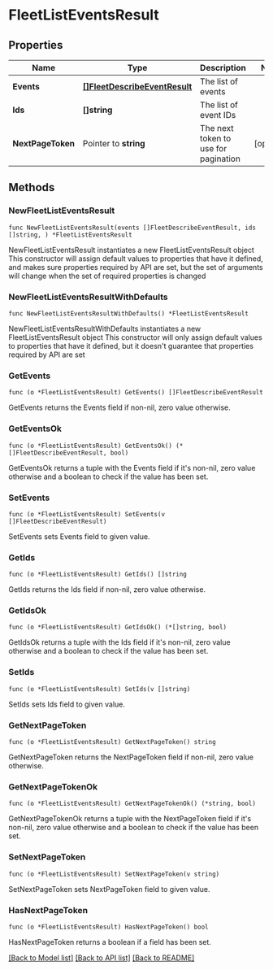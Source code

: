 # FleetListEventsResult

## Properties

Name | Type | Description | Notes
------------ | ------------- | ------------- | -------------
**Events** | [**[]FleetDescribeEventResult**](FleetDescribeEventResult.md) | The list of events | 
**Ids** | **[]string** | The list of event IDs | 
**NextPageToken** | Pointer to **string** | The next token to use for pagination | [optional] 

## Methods

### NewFleetListEventsResult

`func NewFleetListEventsResult(events []FleetDescribeEventResult, ids []string, ) *FleetListEventsResult`

NewFleetListEventsResult instantiates a new FleetListEventsResult object
This constructor will assign default values to properties that have it defined,
and makes sure properties required by API are set, but the set of arguments
will change when the set of required properties is changed

### NewFleetListEventsResultWithDefaults

`func NewFleetListEventsResultWithDefaults() *FleetListEventsResult`

NewFleetListEventsResultWithDefaults instantiates a new FleetListEventsResult object
This constructor will only assign default values to properties that have it defined,
but it doesn't guarantee that properties required by API are set

### GetEvents

`func (o *FleetListEventsResult) GetEvents() []FleetDescribeEventResult`

GetEvents returns the Events field if non-nil, zero value otherwise.

### GetEventsOk

`func (o *FleetListEventsResult) GetEventsOk() (*[]FleetDescribeEventResult, bool)`

GetEventsOk returns a tuple with the Events field if it's non-nil, zero value otherwise
and a boolean to check if the value has been set.

### SetEvents

`func (o *FleetListEventsResult) SetEvents(v []FleetDescribeEventResult)`

SetEvents sets Events field to given value.


### GetIds

`func (o *FleetListEventsResult) GetIds() []string`

GetIds returns the Ids field if non-nil, zero value otherwise.

### GetIdsOk

`func (o *FleetListEventsResult) GetIdsOk() (*[]string, bool)`

GetIdsOk returns a tuple with the Ids field if it's non-nil, zero value otherwise
and a boolean to check if the value has been set.

### SetIds

`func (o *FleetListEventsResult) SetIds(v []string)`

SetIds sets Ids field to given value.


### GetNextPageToken

`func (o *FleetListEventsResult) GetNextPageToken() string`

GetNextPageToken returns the NextPageToken field if non-nil, zero value otherwise.

### GetNextPageTokenOk

`func (o *FleetListEventsResult) GetNextPageTokenOk() (*string, bool)`

GetNextPageTokenOk returns a tuple with the NextPageToken field if it's non-nil, zero value otherwise
and a boolean to check if the value has been set.

### SetNextPageToken

`func (o *FleetListEventsResult) SetNextPageToken(v string)`

SetNextPageToken sets NextPageToken field to given value.

### HasNextPageToken

`func (o *FleetListEventsResult) HasNextPageToken() bool`

HasNextPageToken returns a boolean if a field has been set.


[[Back to Model list]](../README.md#documentation-for-models) [[Back to API list]](../README.md#documentation-for-api-endpoints) [[Back to README]](../README.md)


